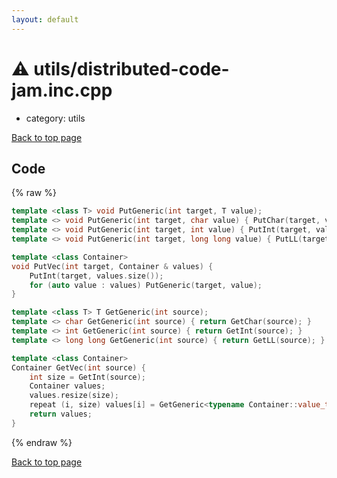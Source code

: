 ```yaml
---
layout: default
---
```


<!-- mathjax config similar to math.stackexchange -->
<script type="text/javascript" async
  src="https://cdnjs.cloudflare.com/ajax/libs/mathjax/2.7.5/MathJax.js?config=TeX-MML-AM_CHTML">
</script>
<script type="text/x-mathjax-config">
  MathJax.Hub.Config({
    TeX: { equationNumbers: { autoNumber: "AMS" }},
    tex2jax: {
      inlineMath: [ ['$','$'] ],
      processEscapes: true
    },
    "HTML-CSS": { matchFontHeight: false },
    displayAlign: "left",
    displayIndent: "2em"
  });
</script>

<script type="text/javascript" src="https://cdnjs.cloudflare.com/ajax/libs/jquery/3.4.1/jquery.min.js"></script>
<script src="https://cdn.jsdelivr.net/npm/jquery-balloon-js@1.1.2/jquery.balloon.min.js" integrity="sha256-ZEYs9VrgAeNuPvs15E39OsyOJaIkXEEt10fzxJ20+2I=" crossorigin="anonymous"></script>
<script type="text/javascript" src="../../assets/js/copy-button.js"></script>
<link rel="stylesheet" href="../../assets/css/copy-button.css" />


# :warning: utils/distributed-code-jam.inc.cpp
* category: utils


[Back to top page](../../index.html)



## Code
{% raw %}
```cpp
template <class T> void PutGeneric(int target, T value);
template <> void PutGeneric(int target, char value) { PutChar(target, value); }
template <> void PutGeneric(int target, int value) { PutInt(target, value); }
template <> void PutGeneric(int target, long long value) { PutLL(target, value); }

template <class Container>
void PutVec(int target, Container & values) {
    PutInt(target, values.size());
    for (auto value : values) PutGeneric(target, value);
}

template <class T> T GetGeneric(int source);
template <> char GetGeneric(int source) { return GetChar(source); }
template <> int GetGeneric(int source) { return GetInt(source); }
template <> long long GetGeneric(int source) { return GetLL(source); }

template <class Container>
Container GetVec(int source) {
    int size = GetInt(source);
    Container values;
    values.resize(size);
    repeat (i, size) values[i] = GetGeneric<typename Container::value_type>(source);
    return values;
}

```
{% endraw %}

[Back to top page](../../index.html)


